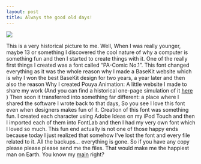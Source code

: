 ```yaml
---
layout: post
title: Always the good old days!
---
```


![](https://raw.githubusercontent.com/pmkary/pmkary.github.io/master/Graphics/Blog/alwaysTheGoodOldDays/comicfont.jpg)

This is a very historical picture to me. Well, When I was really younger, maybe 13 or something I discovered the cool nature of why a computer is something fun and then I started to create things with it. One of the really first things I created was a font called “PA-Comic No.1”. This font changed everything as it was the whole reason why I made a BaseKit website which is why I won the best BaseKit design for two years, a year later and then also the reason Why I created Pouya Animation: A little website I made to share my work (And you can find a historical one-page simulation of it [here](http://thepa.kary.us) ) Then soon it transferred into something far different: a place where I shared the software I wrote back to that days, So you see I love this font even when designers makes fun of it. Creation of this font was something fun. I created each character using Adobe Ideas on my iPod Touch and then I imported each of them into FontLab and then I had my very own font which I loved so much. This fun end actually is not one of those happy ends because today I just realized that somehow I’ve lost the font and every file related to it. All the backups… everything is gone. So if you have any copy please please please send me the files. That would make me the happiest man on Earth. You know my [main](mailto:k@arendelle.org) right?